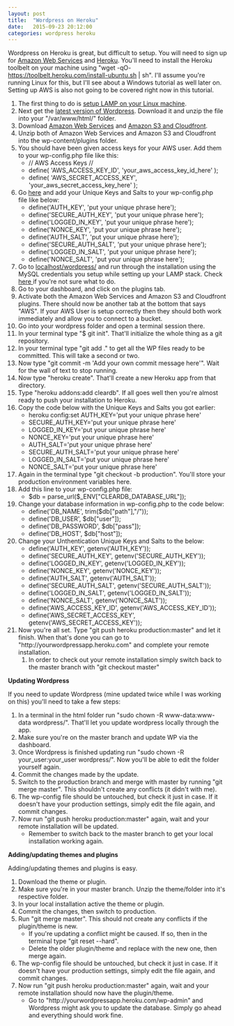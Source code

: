 ```yaml
---
layout: post
title:  "Wordpress on Heroku"
date:   2015-09-23 20:12:00 
categories: wordpress heroku
---
```


Wordpress on Heroku is great, but difficult to setup. You will need to sign up for <a href="http://aws.amazon.com/" target="_blank">Amazon Web Services</a> and <a href="http://heroku.com/" target="_blank">Heroku</a>. You'll need to install the Heroku toolbelt on your machine using "wget -qO- <a href="https://toolbelt.heroku.com/install-ubuntu.sh">https://toolbelt.heroku.com/install-ubuntu.sh</a> | sh". I'll assume you're running Linux for this, but I'll see about a Windows tutorial as well later on. Setting up AWS is also not going to be covered right now in this tutorial.
<ol>
	<li>The first thing to do is <a href="http://www.linux.com/learn/tutorials/288158-easy-lamp-server-installation" target="_blank">setup LAMP on your Linux machine</a>.</li>
	<li>Next get the <a href="https://wordpress.org/download/" target="_blank">latest version of Wordpress</a>. Download it and unzip the file into your "/var/www/html/" folder.</li>
	<li>Download <a href="https://wordpress.org/plugins/amazon-web-services/" target="_blank">Amazon Web Services</a> and <a href="https://wordpress.org/plugins/amazon-s3-and-cloudfront/" target="_blank">Amazon S3 and Cloudfront</a>.</li>
	<li>Unzip both of Amazon Web Services and Amazon S3 and Cloudfront into the wp-content/plugins folder.</li>
	<li>You should have been given access keys for your AWS user. Add them to your wp-config.php file like this:
<ul>
	<li>// AWS Access Keys //</li>
	<li>define( 'AWS_ACCESS_KEY_ID', 'your_aws_access_key_id_here' );</li>
	<li>define( 'AWS_SECRET_ACCESS_KEY', 'your_aws_secret_access_key_here' );</li>
</ul>
</li>
	<li>Go <a href="https://api.wordpress.org/secret-key/1.1/salt/" target="_blank">here</a> and add your Unique Keys and Salts to your wp-config.php file like below:
<ul>
	<li>define('AUTH_KEY', 'put your unique phrase here');</li>
	<li>define('SECURE_AUTH_KEY', 'put your unique phrase here');</li>
	<li>define('LOGGED_IN_KEY', 'put your unique phrase here');</li>
	<li>define('NONCE_KEY', 'put your unique phrase here');</li>
	<li>define('AUTH_SALT', 'put your unique phrase here');</li>
	<li>define('SECURE_AUTH_SALT', 'put your unique phrase here');</li>
	<li>define('LOGGED_IN_SALT', 'put your unique phrase here');</li>
	<li>define('NONCE_SALT', 'put your unique phrase here');</li>
</ul>
</li>
	<li>Go to <a href="http://localhost/wordpress/" target="_blank">localhost/wordpress/</a> and run through the installation using the MySQL credentials you setup while setting up your LAMP stack. Check <a href="http://codex.wordpress.org/Installing_WordPress" target="_blank">here </a>if you're not sure what to do.</li>
	<li>Go to your dashboard, and click on the plugins tab.</li>
	<li>Activate both the Amazon Web Services and Amazon S3 and Cloudfront plugins. There should now be another tab at the bottom that says "AWS". If your AWS User is setup correctly then they should both work immediately and allow you to connect to a bucket.</li>
	<li>Go into your wordpress folder and open a terminal session there.</li>
	<li>In your terminal type "$ git init". That'll initialize the whole thing as a git repository.</li>
	<li>In your terminal type "git add ." to get all the WP files ready to be committed. This will take a second or two.</li>
	<li>Now type "git commit -m 'Add your own commit message here'". Wait for the wall of text to stop running.</li>
	<li>Now type "heroku create". That'll create a new Heroku app from that directory.</li>
	<li>Type "heroku addons:add cleardb". If all goes well then you're almost ready to push your installation to Heroku.</li>
	<li>Copy the code below with the Unique Keys and Salts you got earlier:
<ul>
	<li>heroku config:set AUTH_KEY='put your unique phrase here'</li>
	<li>SECURE_AUTH_KEY='put your unique phrase here'</li>
	<li>LOGGED_IN_KEY='put your unique phrase here'</li>
	<li>NONCE_KEY='put your unique phrase here'</li>
	<li>AUTH_SALT='put your unique phrase here'</li>
	<li>SECURE_AUTH_SALT='put your unique phrase here'</li>
	<li>LOGGED_IN_SALT='put your unique phrase here'</li>
	<li>NONCE_SALT='put your unique phrase here'</li>
</ul>
</li>
	<li>Again in the terminal type "git checkout -b production". You'll store your production environment variables here.</li>
	<li>Add this line to your wp-config.php file:
<ul>
	<li>$db = parse_url($_ENV["CLEARDB_DATABASE_URL"]);</li>
</ul>
</li>
	<li>Change your database information in wp-config.php to the code below:
<ul>
	<li>define('DB_NAME', trim($db["path"],"/"));</li>
	<li>define('DB_USER', $db["user"]);</li>
	<li>define('DB_PASSWORD', $db["pass"]);</li>
	<li>define('DB_HOST', $db["host"]);</li>
</ul>
</li>
	<li>Change your Unthentication Unique Keys and Salts to the below:
<ul>
	<li>define('AUTH_KEY', getenv('AUTH_KEY'));</li>
	<li>define('SECURE_AUTH_KEY', getenv('SECURE_AUTH_KEY'));</li>
	<li>define('LOGGED_IN_KEY', getenv('LOGGED_IN_KEY'));</li>
	<li>define('NONCE_KEY', getenv('NONCE_KEY'));</li>
	<li>define('AUTH_SALT', getenv('AUTH_SALT'));</li>
	<li>define('SECURE_AUTH_SALT', getenv('SECURE_AUTH_SALT'));</li>
	<li>define('LOGGED_IN_SALT', getenv('LOGGED_IN_SALT'));</li>
	<li>define('NONCE_SALT', getenv('NONCE_SALT'));</li>
	<li>define('AWS_ACCESS_KEY_ID', getenv('AWS_ACCESS_KEY_ID'));</li>
	<li>define('AWS_SECRET_ACCESS_KEY', getenv('AWS_SECRET_ACCESS_KEY'));</li>
</ul>
</li>
	<li>Now you're all set. Type "git push heroku production:master" and let it finish. When that's done you can go to "http://yourwordpressapp.heroku.com" and complete your remote installation.
<ol>
	<li>In order to check out your remote installation simply switch back to the master branch with "git checkout master"</li>
</ol>
</li>
</ol>
<strong>Updating Wordpress</strong>

If you need to update Wordpress (mine updated twice while I was working on this) you'll need to take a few steps:
<ol>
	<li>In a terminal in the html folder run "sudo chown -R www-data:www-data wordpress/". That'll let you update wordpress locally through the app.</li>
	<li>Make sure you're on the master branch and update WP via the dashboard.</li>
	<li>Once Wordpress is finished updating run "sudo chown -R your_user:your_user wordpress/". Now you'll be able to edit the folder yourself again.</li>
	<li>Commit the changes made by the update.</li>
	<li>Switch to the production branch and merge with master by running "git merge master". This shouldn't create any conflicts (it didn't with me).</li>
	<li>The wp-config file should be untouched, but check it just in case. If it doesn't have your production settings, simply edit the file again, and commit changes.</li>
	<li>Now run "git push heroku production:master" again, wait and your remote installation will be updated.
<ul>
	<li>Remember to switch back to the master branch to get your local installation working again.</li>
</ul>
</li>
</ol>
<strong>Adding/updating themes and plugins</strong>

Adding/updating themes and plugins is easy.
<ol>
	<li>Download the theme or plugin.</li>
	<li>Make sure you're in your master branch. Unzip the theme/folder into it's respective folder.</li>
	<li>In your local installation active the theme or plugin.</li>
	<li>Commit the changes, then switch to production.</li>
	<li>Run "git merge master". This should not create any conflicts if the plugin/theme is new.
<ul>
	<li>If you're updating a conflict might be caused. If so, then in the terminal type "git reset --hard".</li>
	<li>Delete the older plugin/theme and replace with the new one, then merge again.</li>
</ul>
</li>
	<li>The wp-config file should be untouched, but check it just in case. If it doesn't have your production settings, simply edit the file again, and commit changes.</li>
	<li>Now run "git push heroku production:master" again, wait and your remote installation should now have the plugin/theme.
<ul>
	<li>Go to "http://yourwordpressapp.heroku.com/wp-admin" and Wordpress might ask you to update the database. Simply go ahead and everything should work fine.</li>
</ul>
</li>
</ol>
